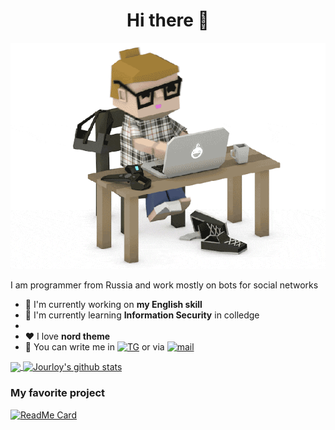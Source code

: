 <h1 align="center"> Hi there 👋<br/> </h1> 
<p align="center"> <img src="https://github.com/Jourloy/Jourloy/blob/main/iam.gif" alt="codergif" /> </p>
I am programmer from Russia and work mostly on bots for social networks

- 🦾 I'm currently working on **my English skill**
- 📖 I'm currently learning **Information Security** in colledge
- 
- ❤️ I love **nord theme**
- 📧 You can write me in [![TG](https://img.shields.io/badge/Telegram-%40jourloy-blue?style=flat&logo=telegram)](github.com/Jourloy) or via [![mail](https://img.shields.io/badge/Mail-jourloy%40icloud.com-blue?style=flat&logo=icloud)](github.com/Jourloy)
<a href="https://github.com/jourloy">
  <img align="center" src="https://github-readme-stats.vercel.app/api/top-langs/?username=jourloy&theme=nord" />
</a>
<a href="https://github.com/jourloy">
 <img align="center" src="https://github-readme-stats.vercel.app/api?username=jourloy&show_icons=true&count_private=true&theme=nord&line_height=27" alt="Jourloy's github stats"/>
</a>

### My favorite project
[![ReadMe Card](https://github-readme-stats.vercel.app/api/pin/?username=jourloy&repo=viking&theme=nord)](https://github.com/jourloy/viking)
